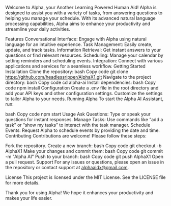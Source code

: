 Welcome to Alpha, your Another Learning Powered Human Aid! Alpha is designed to assist you with a variety of tasks, from answering questions to helping you manage your schedule. With its advanced natural language processing capabilities, Alpha aims to enhance your productivity and streamline your daily activities.

Features
Conversational Interface: Engage with Alpha using natural language for an intuitive experience.
Task Management: Easily create, update, and track tasks.
Information Retrieval: Get instant answers to your questions or find relevant resources.
Scheduling: Manage your calendar by setting reminders and scheduling events.
Integration: Connect with various applications and services for a seamless workflow.
Getting Started
Installation
Clone the repository:
bash
Copy code
git clone https://github.com/headlessripper/AlphaX1.git
Navigate to the project directory:
bash
Copy code
cd alpha-ai
Install dependencies:
bash
Copy code
npm install
Configuration
Create a .env file in the root directory and add your API keys and other configuration settings.
Customize the settings to tailor Alpha to your needs.
Running Alpha
To start the Alpha AI Assistant, run:

bash
Copy code
npm start
Usage
Ask Questions: Type or speak your questions for instant responses.
Manage Tasks: Use commands like “add a task” or “show my tasks” to interact with the task manager.
Schedule Events: Request Alpha to schedule events by providing the date and time.
Contributing
Contributions are welcome! Please follow these steps:

Fork the repository.
Create a new branch:
bash
Copy code
git checkout -b AlphaX1
Make your changes and commit them:
bash
Copy code
git commit -m "Alpha AI"
Push to your branch:
bash
Copy code
git push AlphaX1
Open a pull request.
Support
For any issues or questions, please open an issue in the repository or contact support at alphaaidx@gmail.com.

License
This project is licensed under the MIT License. See the LICENSE file for more details.

Thank you for using Alpha! We hope it enhances your productivity and makes your life easier.



